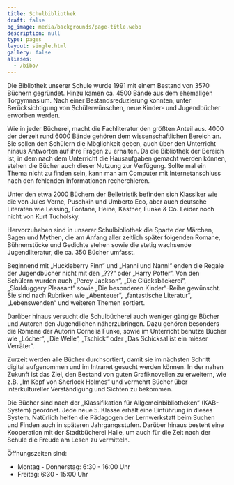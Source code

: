 ```yaml
---
title: Schulbibliothek
draft: false
bg_image: media/backgrounds/page-title.webp
description: null
type: pages
layout: single.html
gallery: false
aliases:
  - /bibo/
---
```

Die Bibliothek unserer Schule wurde 1991 mit einem Bestand von 3570 Büchern gegründet. Hinzu kamen ca. 4500 Bände aus dem ehemaligen Torgymnasium. Nach einer Bestandsreduzierung konnten, unter Berücksichtigung von Schülerwünschen, neue Kinder- und Jugendbücher erworben werden.

Wie in jeder Bücherei, macht die Fachliteratur den größten Anteil aus. 4000 der derzeit rund 6000 Bände gehören dem wissenschaftlichen Bereich an. Sie sollen den Schülern die Möglichkeit geben, auch über den Unterricht hinaus Antworten auf ihre Fragen zu erhalten.
Da die Bibliothek der Bereich ist, in dem nach dem Unterricht die Hausaufgaben gemacht werden können, stehen die Bücher auch dieser Nutzung zur Verfügung. Sollte mal ein Thema nicht zu finden sein, kann man am Computer mit Internetanschluss nach den fehlenden Informationen recherchieren.

Unter den etwa 2000 Büchern der Belletristik befinden sich Klassiker wie die von Jules Verne, Puschkin und Umberto Eco, aber auch deutsche Literaten wie Lessing, Fontane, Heine, Kästner, Funke & Co. Leider noch nicht von Kurt Tucholsky.

Hervorzuheben sind in unserer Schulbibliothek die Sparte der Märchen, Sagen und Mythen, die am Anfang aller zeitlich später folgenden Romane, Bühnenstücke und Gedichte stehen sowie die stetig wachsende Jugendliteratur, die ca. 350 Bücher umfasst.

Beginnend mit „Huckleberry Finn“ und „Hanni und Nanni“ enden die Regale der Jugendbücher nicht mit den „???“ oder „Harry Potter“. Von den Schülern wurden auch „Percy Jackson“, „Die Glücksbäckerei“, „Skulduggery Pleasant“ sowie „Die besonderen Kinder“-Reihe gewünscht. Sie sind nach Rubriken wie „Abenteuer“, „fantastische Literatur“, „Lebenswenden“ und weiteren Themen
sortiert.

Darüber hinaus versucht die Schulbücherei auch weniger gängige Bücher und Autoren den
Jugendlichen näherzubringen. Dazu gehören besonders die Romane der Autorin Cornelia Funke, sowie im Unterricht benutze Bücher wie „Löcher“, „Die Welle“, „Tschick“ oder „Das Schicksal ist ein mieser Verräter“.

Zurzeit werden alle Bücher durchsortiert, damit sie im nächsten Schritt digital aufgenommen und im Intranet gesucht werden können.
In der nahen Zukunft ist das Ziel, den Bestand von guten Grafiknovellen zu erweitern, wie z.B. „Im Kopf von Sherlock Holmes“ und vermehrt Bücher über interkultureller Verständigung und Sichten zu bekommen.

Die Bücher sind nach der „Klassifikation für Allgemeinbibliotheken“ (KAB-System) geordnet. Jede neue 5. Klasse erhält eine Einführung in dieses System. Natürlich helfen die Pädagogen der Lernwerkstatt beim Suchen und Finden auch in späteren Jahrgangsstufen.
Darüber hinaus besteht eine Kooperation mit der Stadtbücherei Halle, um auch für die Zeit nach der Schule die Freude am Lesen zu vermitteln.

Öffnungszeiten sind:

- Montag - Donnerstag: 6:30 - 16:00 Uhr
- Freitag: 6:30 - 15:00 Uhr
